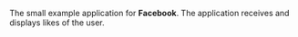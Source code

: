 ﻿The small example application for **Facebook**. The application receives and displays likes of the user.